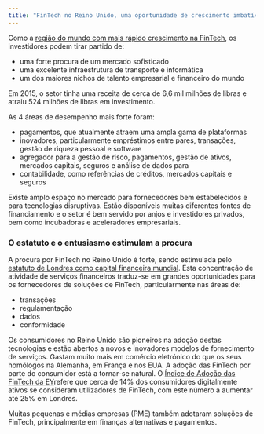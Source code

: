 ```yaml
---
title: "FinTech no Reino Unido, uma oportunidade de crescimento imbatível no mundo"
---
```

Como a [região do mundo com mais rápido crescimento na FinTech](https://www.gov.uk/government/publications/uk-fintech-on-the-cutting-edge), os investidores podem tirar partido de:

- uma forte procura de um mercado sofisticado
- uma excelente infraestrutura de transporte e informática 
- um dos maiores nichos de talento empresarial e financeiro do mundo

Em 2015, o setor tinha uma receita de cerca de 6,6 mil milhões de libras e atraiu 524 milhões de libras em investimento.

As 4 áreas de desempenho mais forte foram:
- pagamentos, que atualmente atraem uma ampla gama de plataformas
- inovadores, particularmente empréstimos entre pares, transações, gestão de riqueza pessoal e software
- agregador para a gestão de risco, pagamentos, gestão de ativos, mercados capitais, seguros e análise de dados para
- contabilidade, como referências de créditos, mercados capitais e seguros

Existe amplo espaço no mercado para fornecedores bem estabelecidos e para tecnologias disruptivas. Estão disponíveis muitas diferentes fontes de financiamento e o setor é bem servido por anjos e investidores privados, bem como incubadoras e aceleradores empresariais.

### O estatuto e o entusiasmo estimulam a procura

A procura por FinTech no Reino Unido é forte, sendo estimulada pelo [estatuto de Londres como capital financeira mundial](http://www.longfinance.net/global-financial-centres-index-20/1034-gfci-20-the-overall-rankings.html). Esta concentração de atividade de serviços financeiros traduz-se em grandes oportunidades para os fornecedores de soluções de FinTech, particularmente nas áreas de:
- transações
- regulamentação
- dados
- conformidade

Os consumidores no Reino Unido são pioneiros na adoção destas tecnologias e estão abertos a novos e inovadores modelos de fornecimento de serviços. Gastam muito mais em comércio eletrónico do que os seus homólogos na Alemanha, em França e nos EUA. A adoção das FinTech por parte do consumidor está a tornar-se natural. O [Índice de Adoção das FinTech da EY](http://www.ey.com/gl/en/industries/financial-services/ey-fintech-adoption-index)refere que cerca de 14% dos consumidores digitalmente ativos se consideram utilizadores de FinTech, com este número a aumentar até 25% em Londres.

Muitas pequenas e médias empresas (PME) também adotaram soluções de FinTech, principalmente em finanças alternativas e pagamentos. 
